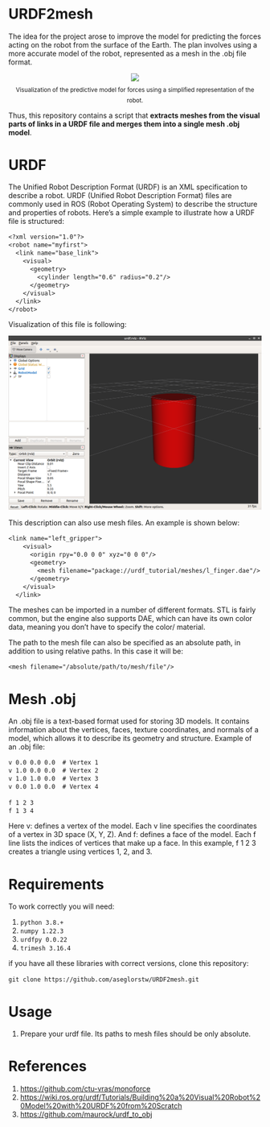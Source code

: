 # URDF2mesh
The idea for the project arose to improve the model for predicting the forces 
acting on the robot from the surface of the Earth. The plan involves using a 
more accurate model of the robot, represented as a mesh in the .obj file format.

<p align="center">
  <img src="https://github.com/ctu-vras/monoforce/raw/master/docs/imgs/monoforce_mayavi.gif">
  <br><sub>Visualization of the predictive model for forces using a simplified representation of the robot.</sub>  
</p>

Thus, this repository contains a script that **extracts meshes from the visual parts of links in a URDF file and merges
them into a single mesh .obj model**.

# URDF 
The Unified Robot Description Format (URDF) is an XML specification to describe 
a robot. URDF (Unified Robot Description Format) files are commonly used in ROS 
(Robot Operating System) to describe the structure and properties of robots. 
Here’s a simple example to illustrate how a URDF file is structured:

```chatinput
<?xml version="1.0"?>
<robot name="myfirst">
  <link name="base_link">
    <visual>
      <geometry>
        <cylinder length="0.6" radius="0.2"/>
      </geometry>
    </visual>
  </link>
</robot>
```
Visualization of this file is following:

<p align="center">
  <img src="https://raw.githubusercontent.com/ros/urdf_tutorial/master/images/myfirst.png">
</p>

This description can also use mesh files. An example is shown below:

```
<link name="left_gripper">
    <visual>
      <origin rpy="0.0 0 0" xyz="0 0 0"/>
      <geometry>
        <mesh filename="package://urdf_tutorial/meshes/l_finger.dae"/>
      </geometry>
    </visual>
  </link>
 ```
The meshes can be imported in a number of different formats. STL is fairly 
common, but the engine also supports DAE, which can have its own color data, 
meaning you don’t have to specify the color/ material. 

The path to the mesh file can also be specified as an absolute path, in addition 
to using relative paths. In this case it will be:

```chatinput
<mesh filename="/absolute/path/to/mesh/file"/>
```

# Mesh .obj 
An .obj file is a text-based format used for storing 3D models. It contains 
information about the vertices, faces, texture coordinates, and normals of a 
model, which allows it to describe its geometry and structure. Example of an 
.obj file:
```chatinput
v 0.0 0.0 0.0  # Vertex 1
v 1.0 0.0 0.0  # Vertex 2
v 1.0 1.0 0.0  # Vertex 3
v 0.0 1.0 0.0  # Vertex 4

f 1 2 3 
f 1 3 4  
```
Here v: defines a vertex of the model. Each v line specifies the coordinates 
of a vertex in 3D space (X, Y, Z). And f: defines a face of the model. Each f line lists the indices of vertices that make up a face. In this example, f 1 2 3 creates a triangle using vertices 1, 2, and 3.

# Requirements 
To work correctly you will need:
1. ``python 3.8.+``
2. ``numpy 1.22.3``
3. ``urdfpy 0.0.22``
4. ``trimesh 3.16.4``

if you have all these libraries with correct versions, clone this repository: 

``git clone https://github.com/aseglorstw/URDF2mesh.git``

# Usage
1. Prepare your urdf file. Its paths to mesh files should be only absolute.

# References 
1. https://github.com/ctu-vras/monoforce
2. https://wiki.ros.org/urdf/Tutorials/Building%20a%20Visual%20Robot%20Model%20with%20URDF%20from%20Scratch
3. https://github.com/maurock/urdf_to_obj